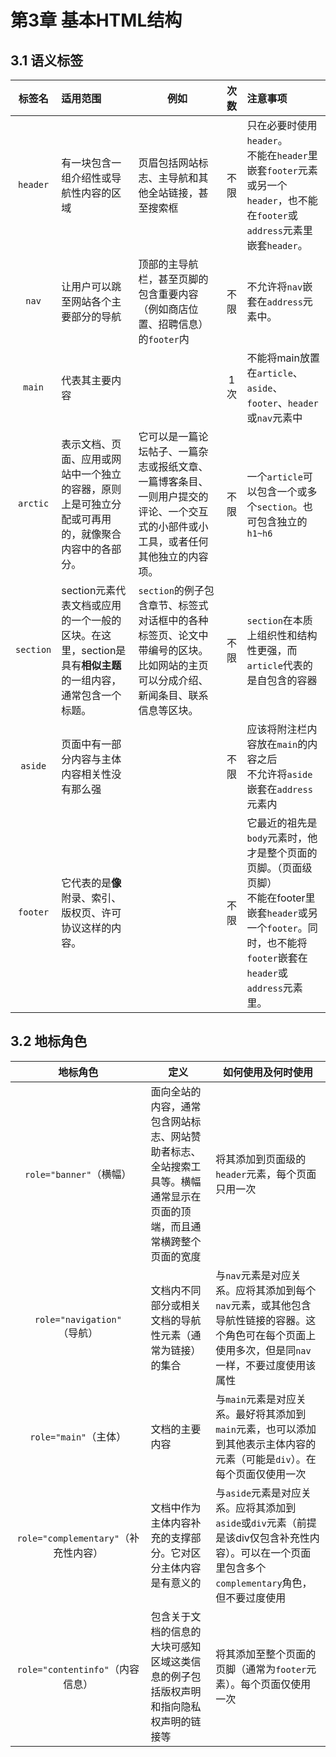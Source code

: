 # 第3章 基本HTML结构

## 3.1 语义标签



|    标签名     | 适用范围                                                     | 例如                                                         | 次数 | 注意事项                                                     |
| :-----------: | :----------------------------------------------------------- | ------------------------------------------------------------ | :--: | :----------------------------------------------------------- |
| ```header```  | 有一块包含一组介绍性或导航性内容的区域                       | 页眉包括网站标志、主导航和其他全站链接，甚至搜索框           | 不限 | 只在必要时使用```header```。<br/>不能在```header```里嵌套```footer```元素或另一个```header```，也不能在```footer```或```address```元素里嵌套```header```。 |
|   ```nav```   | 让用户可以跳至网站各个主要部分的导航                         | 顶部的主导航栏，甚至页脚的包含重要内容（例如商店位置、招聘信息）的```footer```内 | 不限 | 不允许将```nav```嵌套在```address```元素中。                 |
|  ```main```   | 代表其主要内容                                               |                                                              | 1次  | 不能将main放置在```article```、```aside```、```footer```、```header```或```nav```元素中 |
| ```arctic```  | 表示文档、页面、应用或网站中一个独立的容器，原则上是可独立分配或可再用的，就像聚合内容中的各部分。 | 它可以是一篇论坛帖子、一篇杂志或报纸文章、一篇博客条目、一则用户提交的评论、一个交互式的小部件或小工具，或者任何其他独立的内容项。 | 不限 | 一个```article```可以包含一个或多个```section```。也可包含独立的```h1~h6``` |
| ```section``` | section元素代表文档或应用的一个一般的区块。在这里，section是具有**相似主题**的一组内容，通常包含一个标题。 | ```section```的例子包含章节、标签式对话框中的各种标签页、论文中带编号的区块。比如网站的主页可以分成介绍、新闻条目、联系信息等区块。 | 不限 | ```section```在本质上组织性和结构性更强，而```article```代表的是自包含的容器 |
|  ```aside```  | 页面中有一部分内容与主体内容相关性没有那么强                 |                                                              | 不限 | 应该将附注栏内容放在```main```的内容之后<br/>不允许将```aside```嵌套在```address```元素内 |
| ```footer```  | 它代表的是**像**附录、索引、版权页、许可协议这样的内容。     |                                                              | 不限 | 它最近的祖先是```body```元素时，他才是整个页面的页脚。（页面级页脚）<br/>不能在footer里嵌套```header```或另一个```footer```。同时，也不能将```footer```嵌套在```header```或```address```元素里。 |

## 3.2 地标角色

|                 地标角色                 | 定义                                                         | 如何使用及何时使用                                           |
| :--------------------------------------: | ------------------------------------------------------------ | ------------------------------------------------------------ |
|       ```role="banner"```（横幅）        | 面向全站的内容，通常包含网站标志、网站赞助者标志、全站搜索工具等。横幅通常显示在页面的顶端，而且通常横跨整个页面的宽度 | 将其添加到页面级的```header```元素，每个页面只用一次         |
|     ```role="navigation"```（导航）      | 文档内不同部分或相关文档的导航性元素（通常为链接）的集合     | 与```nav```元素是对应关系。应将其添加到每个```nav```元素，或其他包含导航性链接的容器。这个角色可在每个页面上使用多次，但是同```nav```一样，不要过度使用该属性 |
|        ```role="main"```（主体）         | 文档的主要内容                                               | 与```main```元素是对应关系。最好将其添加到```main```元素，也可以添加到其他表示主体内容的元素（可能是```div```）。在每个页面仅使用一次 |
| ```role="complementary"```（补充性内容） | 文档中作为主体内容补充的支撑部分。它对区分主体内容是有意义的 | 与```aside```元素是对应关系。应将其添加到```aside```或```div```元素（前提是该div仅包含补充性内容）。可以在一个页面里包含多个```complementary```角色，但不要过度使用 |
|   ```role="contentinfo"```（内容信息）   | 包含关于文档的信息的大块可感知区域这类信息的例子包括版权声明和指向隐私权声明的链接等 | 将其添加至整个页面的页脚（通常为```footer```元素）。每个页面仅使用一次 |











